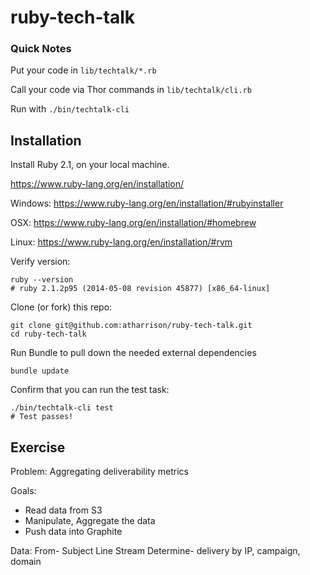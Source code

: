 ruby-tech-talk
=================

### Quick Notes
Put your code in `lib/techtalk/*.rb`

Call your code via Thor commands in `lib/techtalk/cli.rb`

Run with `./bin/techtalk-cli`

## Installation

Install Ruby 2.1, on your local machine.

https://www.ruby-lang.org/en/installation/

Windows: https://www.ruby-lang.org/en/installation/#rubyinstaller

OSX: https://www.ruby-lang.org/en/installation/#homebrew

Linux: https://www.ruby-lang.org/en/installation/#rvm

Verify version:

    ruby --version
    # ruby 2.1.2p95 (2014-05-08 revision 45877) [x86_64-linux]


Clone (or fork) this repo:

    git clone git@github.com:atharrison/ruby-tech-talk.git
    cd ruby-tech-talk

Run Bundle to pull down the needed external dependencies

    bundle update

Confirm that you can run the test task:

    ./bin/techtalk-cli test
    # Test passes!


## Exercise

Problem: Aggregating deliverability metrics

Goals:
  * Read data from S3
  * Manipulate, Aggregate the data
  * Push data into Graphite

Data:
  From- Subject Line Stream
  Determine- delivery by IP, campaign, domain
